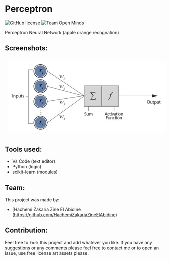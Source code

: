 # Perceptron 

![GitHub license](https://img.shields.io/github/license/open-minds/Train_Track_Repair_GGJ2020.svg)
![Team Open Minds](https://img.shields.io/badge/Members%20of-Team%20Open%20Minds-blue.svg?color=0099CC)

Perceptron Neural Network (apple orange recognation)

## Screenshots:

<img src="images\perceptron.jpg" style="margin: 10px">
	


## Tools used:
* Vs Code (text editor)
* Python (logic)
* scikit-learn (modules)


## Team:
This project was made by: 
* [Hachemi Zakaria Zine El Abidine (https://github.com/HachemiZakariaZineElAbidine)


## Contribution:
Feel free to `fork` this project and add whatever you like. If you have any suggestions or any comments please feel free to contact me or to open an issue, use free license art assets please.
